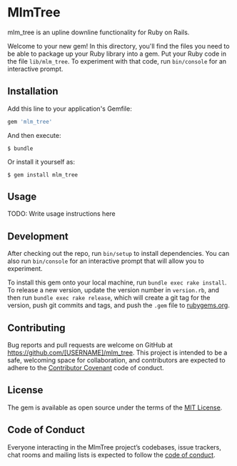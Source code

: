 # MlmTree

mlm_tree is an upline downline functionality for Ruby on Rails.

Welcome to your new gem! In this directory, you'll find the files you need to be able to package up your Ruby library into a gem. Put your Ruby code in the file `lib/mlm_tree`. To experiment with that code, run `bin/console` for an interactive prompt.


## Installation

Add this line to your application's Gemfile:

```ruby
gem 'mlm_tree'
```

And then execute:

    $ bundle

Or install it yourself as:

    $ gem install mlm_tree

## Usage

TODO: Write usage instructions here

## Development

After checking out the repo, run `bin/setup` to install dependencies. You can also run `bin/console` for an interactive prompt that will allow you to experiment.

To install this gem onto your local machine, run `bundle exec rake install`. To release a new version, update the version number in `version.rb`, and then run `bundle exec rake release`, which will create a git tag for the version, push git commits and tags, and push the `.gem` file to [rubygems.org](https://rubygems.org).

## Contributing

Bug reports and pull requests are welcome on GitHub at https://github.com/[USERNAME]/mlm_tree. This project is intended to be a safe, welcoming space for collaboration, and contributors are expected to adhere to the [Contributor Covenant](http://contributor-covenant.org) code of conduct.

## License

The gem is available as open source under the terms of the [MIT License](https://opensource.org/licenses/MIT).

## Code of Conduct

Everyone interacting in the MlmTree project’s codebases, issue trackers, chat rooms and mailing lists is expected to follow the [code of conduct](https://github.com/[USERNAME]/mlm_tree/blob/master/CODE_OF_CONDUCT.md).

